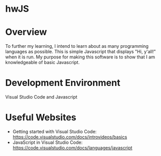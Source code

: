 # hwJS
# Overview

To further my learning, I intend to learn about as many programming languages as possible.
This is simple Javascript that displays "Hi, y'all!" when it is run.
My purpose for making this software is to show that I am knowledgeable of basic Javascript.

# Development Environment

Visual Studio Code and Javascript

# Useful Websites

* Getting started with Visual Studio Code: https://code.visualstudio.com/docs/introvideos/basics
* JavaScript in Visual Studio Code: https://code.visualstudio.com/docs/languages/javascript
